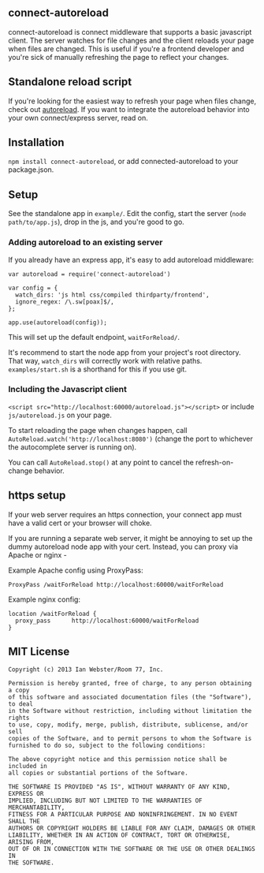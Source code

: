 connect-autoreload
-----------------

connect-autoreload is connect middleware that supports a basic javascript client.  The server watches for file changes and the client reloads your page when files are changed.  This is useful if you're a frontend developer and you're sick of manually refreshing the page to reflect your changes.

## Standalone reload script

If you're looking for the easiest way to refresh your page when files change, check out [autoreload](https://github.com/typpo/autoreload).  If you want to integrate the autoreload behavior into your own connect/express server, read on.

## Installation

`npm install connect-autoreload`, or add connected-autoreload to your package.json.

## Setup

See the standalone app in `example/`.  Edit the config, start the server (`node path/to/app.js`), drop in the js, and you're good to go.

### Adding autoreload to an existing server

If you already have an express app, it's easy to add autoreload middleware:

    var autoreload = require('connect-autoreload')

    var config = {
      watch_dirs: 'js html css/compiled thirdparty/frontend',
      ignore_regex: /\.sw[poax]$/,
    };

    app.use(autoreload(config));

This will set up the default endpoint, `waitForReload/`.

It's recommend to start the node app from your project's root directory.  That way, `watch_dirs` will correctly work with relative paths.  `examples/start.sh` is a shorthand for this if you use git.

### Including the Javascript client

`<script src="http://localhost:60000/autoreload.js"></script>` or include `js/autoreload.js` on your page.

To start reloading the page when changes happen, call `AutoReload.watch('http://localhost:8080')` (change the port to whichever the autocomplete server is running on).

You can call `AutoReload.stop()` at any point to cancel the refresh-on-change behavior.

## https setup

If your web server requires an https connection, your connect app must have a valid cert or your browser will choke.

If you are running a separate web server, it might be annoying to set up the dummy autoreload node app with your cert.  Instead, you can proxy via Apache or nginx -

Example Apache config using ProxyPass:

    ProxyPass /waitForReload http://localhost:60000/waitForReload

Example nginx config:

    location /waitForReload {
      proxy_pass      http://localhost:60000/waitForReload
    }


## MIT License

```
Copyright (c) 2013 Ian Webster/Room 77, Inc.

Permission is hereby granted, free of charge, to any person obtaining a copy
of this software and associated documentation files (the "Software"), to deal
in the Software without restriction, including without limitation the rights
to use, copy, modify, merge, publish, distribute, sublicense, and/or sell
copies of the Software, and to permit persons to whom the Software is
furnished to do so, subject to the following conditions:

The above copyright notice and this permission notice shall be included in
all copies or substantial portions of the Software.

THE SOFTWARE IS PROVIDED "AS IS", WITHOUT WARRANTY OF ANY KIND, EXPRESS OR
IMPLIED, INCLUDING BUT NOT LIMITED TO THE WARRANTIES OF MERCHANTABILITY,
FITNESS FOR A PARTICULAR PURPOSE AND NONINFRINGEMENT. IN NO EVENT SHALL THE
AUTHORS OR COPYRIGHT HOLDERS BE LIABLE FOR ANY CLAIM, DAMAGES OR OTHER
LIABILITY, WHETHER IN AN ACTION OF CONTRACT, TORT OR OTHERWISE, ARISING FROM,
OUT OF OR IN CONNECTION WITH THE SOFTWARE OR THE USE OR OTHER DEALINGS IN
THE SOFTWARE.
```
